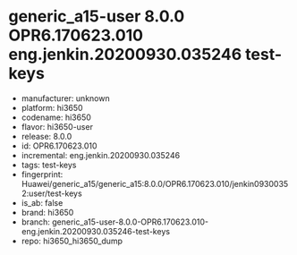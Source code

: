 # generic_a15-user 8.0.0 OPR6.170623.010 eng.jenkin.20200930.035246 test-keys
- manufacturer: unknown
- platform: hi3650
- codename: hi3650
- flavor: hi3650-user
- release: 8.0.0
- id: OPR6.170623.010
- incremental: eng.jenkin.20200930.035246
- tags: test-keys
- fingerprint: Huawei/generic_a15/generic_a15:8.0.0/OPR6.170623.010/jenkin09300352:user/test-keys
- is_ab: false
- brand: hi3650
- branch: generic_a15-user-8.0.0-OPR6.170623.010-eng.jenkin.20200930.035246-test-keys
- repo: hi3650_hi3650_dump
